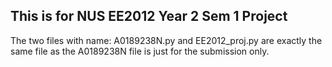 ## This is for NUS EE2012 Year 2 Sem 1 Project

The two files with name: A0189238N.py and EE2012_proj.py are exactly the same file as the A0189238N file is just for the submission only.
